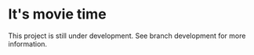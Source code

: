 # It's movie time

This project is still under development. See branch development for more information.